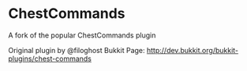 ChestCommands
===================

A fork of the popular ChestCommands plugin

Original plugin by @filoghost
Bukkit Page: http://dev.bukkit.org/bukkit-plugins/chest-commands
